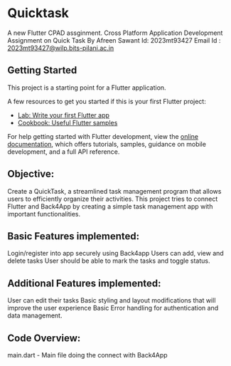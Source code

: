 # Quicktask

A new Flutter CPAD assginment.
Cross Platform Application Development Assignment on Quick Task By Afreen Sawant Id: 2023mt93427 Email Id : 2023mt93427@wilp.bits-pilani.ac.in

## Getting Started

This project is a starting point for a Flutter application.

A few resources to get you started if this is your first Flutter project:

- [Lab: Write your first Flutter app](https://docs.flutter.dev/get-started/codelab)
- [Cookbook: Useful Flutter samples](https://docs.flutter.dev/cookbook)

For help getting started with Flutter development, view the
[online documentation](https://docs.flutter.dev/), which offers tutorials,
samples, guidance on mobile development, and a full API reference.

## Objective:
Create a QuickTask, a streamlined task management program that allows users to efficiently organize their activities.
This project tries to connect Flutter and Back4App by creating a simple task management app with important functionalities.

## Basic Features implemented:
Login/register into app securely using Back4app
Users can add, view and delete tasks
User should be able to mark the tasks and toggle status.

## Additional Features implemented:
User can edit their tasks
Basic styling and layout modifications that will improve the user experience
Basic Error handling for authentication and data management.

## Code Overview:
main.dart - Main file doing the connect with Back4App
